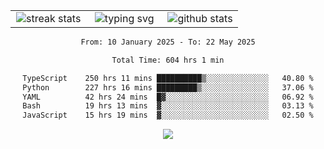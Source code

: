 <div align="center">
  <table style="border: none;" border="0" cellspacing="0" cellpadding="0">
    <tr>
      <td align="center" width="33%">
        <img src="https://github-readme-streak-stats.herokuapp.com/?user=kurtismassey&theme=tokyonight&hide_border=true" alt="streak stats" />
      </td>
      <td align="center" width="33%">
        <img src="https://readme-typing-svg.herokuapp.com/?font=Fira+Code&weight=600&size=15&duration=4000&pause=1000&color=00FF00&center=true&vCenter=true&random=false&width=150&lines=Hey%2C+I%27m+Kurtis!" alt="typing svg" />
      </td>
      <td align="center" width="33%">
        <img src="https://github-readme-stats.vercel.app/api?username=kurtismassey&show_icons=true&theme=tokyonight&hide_title=true" alt="github stats" />
      </td>
    </tr>
  </table>
</div>
<div align="center">

<!--START_SECTION:waka-->

```txt
From: 10 January 2025 - To: 22 May 2025

Total Time: 604 hrs 1 min

TypeScript    250 hrs 11 mins ██████████▒░░░░░░░░░░░░░░   40.80 %
Python        227 hrs 16 mins █████████▒░░░░░░░░░░░░░░░   37.06 %
YAML          42 hrs 24 mins  █▓░░░░░░░░░░░░░░░░░░░░░░░   06.92 %
Bash          19 hrs 13 mins  ▓░░░░░░░░░░░░░░░░░░░░░░░░   03.13 %
JavaScript    15 hrs 19 mins  ▓░░░░░░░░░░░░░░░░░░░░░░░░   02.50 %
```

<!--END_SECTION:waka-->

  <img src="https://github-readme-activity-graph.vercel.app/graph?username=kurtismassey&theme=tokyo-night&hide_border=true&custom_title=Contribution%20Graph" />

</div>